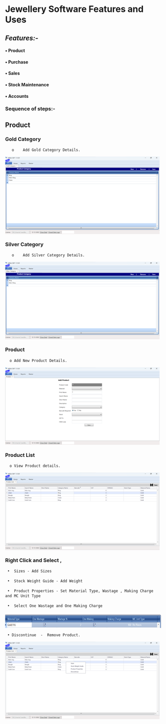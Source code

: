 # Jewellery Software Features and Uses
## ***Features:-***
#### •	Product
#### •	Purchase
#### •	Sales
#### •	Stock Maintenance
#### •	Accounts


### Sequence of steps:-
##  **Product** 
### **Gold Category**  
       o	Add Gold Category Details.

  <img  align="center"  width="500" height="250" src="assets\GoldCategory.png"/>

  ### **Silver Category**
       o	Add Silver Category Details.

<img  align="center"  width="500" height="250" src="assets\SilverCategory.png"/>

### **Product**
      o	Add New Product Details.

<img  align="center"  width="500" height="250" src="assets\Product.png"/>

### **Product List**
      o	View Product details.

<img  align="center"  width="500" height="250" src="assets\ProductList1.png"/>

### **Right Click and Select**  ,

     •	Sizes - Add Sizes

     •	Stock Weight Guide - Add Weight

     •	Product Properties - Set Material Type, Wastage , Making Charge and MC Unit Type

     •	Select One Wastage and One Making Charge 

<img  align="center"  width="800" height="50" src="assets\ProductProperties.png"/>

	 • Discontinue  -  Remove Product.

<img  align="center"  width="500" height="250" src="assets\ProdList.png"/>








